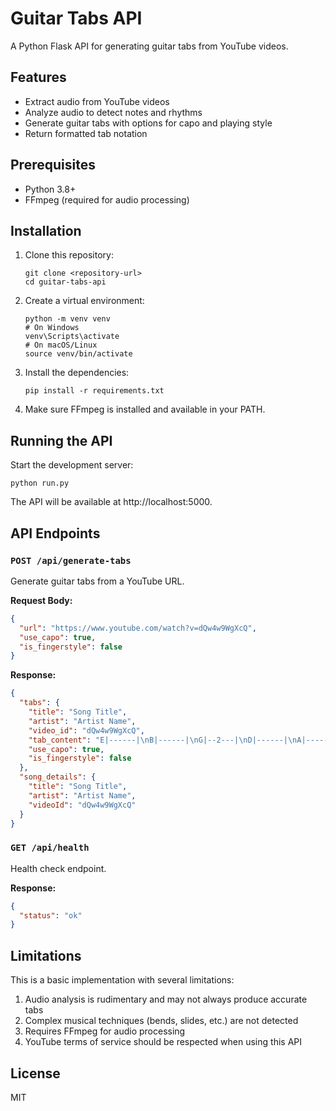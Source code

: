 # Guitar Tabs API

A Python Flask API for generating guitar tabs from YouTube videos.

## Features

- Extract audio from YouTube videos
- Analyze audio to detect notes and rhythms
- Generate guitar tabs with options for capo and playing style
- Return formatted tab notation

## Prerequisites

- Python 3.8+
- FFmpeg (required for audio processing)

## Installation

1. Clone this repository:
   ```
   git clone <repository-url>
   cd guitar-tabs-api
   ```

2. Create a virtual environment:
   ```
   python -m venv venv
   # On Windows
   venv\Scripts\activate
   # On macOS/Linux
   source venv/bin/activate
   ```

3. Install the dependencies:
   ```
   pip install -r requirements.txt
   ```

4. Make sure FFmpeg is installed and available in your PATH.

## Running the API

Start the development server:
```
python run.py
```

The API will be available at http://localhost:5000.

## API Endpoints

### `POST /api/generate-tabs`

Generate guitar tabs from a YouTube URL.

**Request Body:**
```json
{
  "url": "https://www.youtube.com/watch?v=dQw4w9WgXcQ",
  "use_capo": true,
  "is_fingerstyle": false
}
```

**Response:**
```json
{
  "tabs": {
    "title": "Song Title",
    "artist": "Artist Name",
    "video_id": "dQw4w9WgXcQ",
    "tab_content": "E|------|\nB|------|\nG|--2---|\nD|------|\nA|------|\nE|--0---|\n\nCapo on fret 2\nStrumming pattern",
    "use_capo": true,
    "is_fingerstyle": false
  },
  "song_details": {
    "title": "Song Title",
    "artist": "Artist Name",
    "videoId": "dQw4w9WgXcQ"
  }
}
```

### `GET /api/health`

Health check endpoint.

**Response:**
```json
{
  "status": "ok"
}
```

## Limitations

This is a basic implementation with several limitations:

1. Audio analysis is rudimentary and may not always produce accurate tabs
2. Complex musical techniques (bends, slides, etc.) are not detected
3. Requires FFmpeg for audio processing
4. YouTube terms of service should be respected when using this API

## License

MIT 